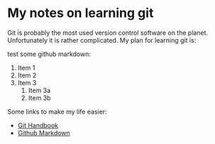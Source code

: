 # My notes on learning git

Git is probably the most used version control software on the
planet. Unfortunately it is rather complicated. My plan for learning
git is:


test some github markdown:

1. Item 1
1. Item 2
1. Item 3
   1. Item 3a
   1. Item 3b

Some links to make my life easier:
* [Git Handbook](https://guides.github.com/introduction/git-handbook/)
* [Github Markdown](https://guides.github.com/features/mastering-markdown/)
